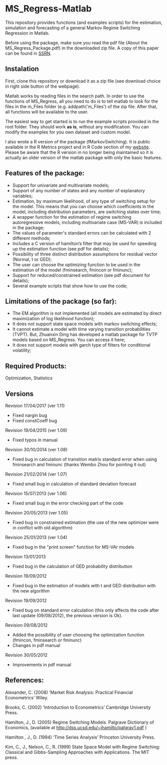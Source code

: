 # MS_Regress-Matlab

This repository provides functions (and examples scripts) for the estimation, simulation and forecasting of a general Markov Regime Switching Regression in Matlab. 

Before using the package, make sure you read the pdf file (About the MS_Regress_Package.pdf) in the downloaded zip file. A copy of this paper can be found in [SSRN](https://ssrn.com/abstract=1714016).

## Instalation

First, clone this repository or download it as a zip file (see download choice in right side button of the webpage). 
 
Matlab works by reading files in the search path. In order to use the functions of MS_Regress, all you need to do is to tell matlab to look for the files in the m_Files folder (e.g. addpath('m_Files') of the zip file.  After that, all functions will be available to the user.

The easiest way to get started is to run the example scripts provided in the root folder. They should work **as is**, without any modification. You can modify the examples for you own dataset and custom model. 

I also wrote a R version of the package (fMarkovSwitching). It is public available in the R Metrics project and in R Code section of my [website](https://sites.google.com/site/marceloperlin/). Please be aware that the R version in no longer being maintained so it is actually an older version of the matlab package with only the basic features.   

## Features of the package: 

- Support for univariate and multivariate models;
- Support of any number of states and any number of explanatory variables;
- Estimation, by maximum likelihood, of any type of switching setup for the model. This means that you can choose which coefficients in the model, including distribution parameters, are switching states over time;
- A wrapper function for the estimation of regime switching autoregressive models, including multivariate case (MS-VAR) is included in the package;
- The values of parameter's standard errors can be calculated with 2 different methods;
- Includes a C version of hamilton’s filter that may be used for speeding up the estimation function (see pdf for details);
- Possibility of three distinct distribution assumptions for residual vector (Normal, t or GED);
- The user can choose the optimizing function to be used in the estimation of the model (fminsearch, fmincon or fminunc);
- Support for reduced/constrained estimation (see pdf document for details);
- Several example scripts that show how to use the code;

## Limitations of the package (so far): 

- The EM algorithm is not implemented (all models are estimated by direct maximization of log likelihood function);
- It does not support state space models with markov switching effects;
- It cannot estimate a model with time varying transition probabilities (TVPT). But, Zhuanxin Ding has developed a matlab package for TVTP models based on MS_Regress. You can access it here;
- It does not support models with garch type of filters for conditional volatility;


## Required Products:  

Optimization, Statistics

## Versions

Revision 17/04/2017 (ver 1.11)
- Fixed nargin bug
- Fixed constCoeff bug

Revision 19/04/2015 (ver 1.09)
- Fixed  typos in manual

Revision 30/10/2014 (ver 1.08)
- Fixed bug in calculation of transition matrix standard error when using fminsearch and fminunc (thanks Wembo Zhou for pointing it out)

Revision 21/02/2014 (ver 1.07)
- Fixed small bug in calculation of standard deviation forecast

Revision 15/07/2013 (ver 1.06)
- Fixed small bug in the error checking part of the code

Revision 20/05/2013 (ver 1.05)
- Fixed bug in constrained estimation (the use of the new optimizer were in conflict with old algorithm)

Revision 25/01/2013 (ver 1.04)
- Fixed bug in the "print screen" function for MS-VAr models

Revision 13/01/2013
- Fixed bug in the calculation of GED probability distribution

Revision 19/09/2012
- Fixed bug in the estimation of models with t and GED distribution with the new algorithm

Revision 19/09/2012
- Fixed bug on standard error calculation (this only affects the code after last update (09/08/2012), the previous version is Ok).

Revision 09/08/2012
- Added the possibility of user choosing the optimization function (fmincon, fminsearch or fminunc)
- Changes in pdf manual

Revision 30/05/2012
- Improvements in pdf manual


## References:
    
Alexander, C. (2008) ‘Market Risk Analysis: Practical Financial Econometrics’ Wiley. 

Brooks, C. (2002) ‘Introduction to Econometrics’ Cambridge University Press. 

Hamilton, J., D. (2005) Regime Switching Models. Palgrave Dictionary of Economics, (available at http://dss.ucsd.edu/~jhamilto/palgrav1.pdf ) 

Hamilton , J., D. (1994) ‘Time Series Analysis’ Princeton University Press. 

Kim, C., J., Nelson, C., R. (1999) State Space Model with Regime Switching: Classical and Gibbs-Sampling Approaches with Applications. The MIT press. 
 